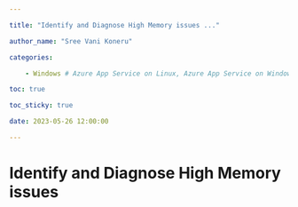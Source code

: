 ```yaml
---

title: "Identify and Diagnose High Memory issues ..."

author_name: "Sree Vani Koneru"

categories:

    - Windows # Azure App Service on Linux, Azure App Service on Windows

toc: true

toc_sticky: true

date: 2023-05-26 12:00:00

---
```


# Identify and Diagnose High Memory issues

